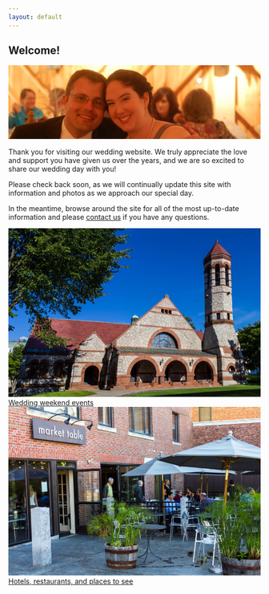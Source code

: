 ```yaml
---
layout: default
---
```


## Welcome! ##

<div class="photo">
  <img src="/images/banner.jpg">
</div>

Thank you for visiting our wedding website. We truly appreciate the love and support you have given us over the years, and we are so excited to share our wedding day with you!

Please check back soon, as we will continually update this site with information and photos as we approach our special day.

In the meantime, browse around the site for all of the most up-to-date information and please [contact us](/about/contact.html) if you have any questions.

<div class="quick-links">
  <div class="quick-link">
    <a href="/events" class="photo">
      <img src="/images/places/rollins.jpg">
      <div class="caption">Wedding weekend events</div>
    </a>
  </div>
  <div class="quick-link">
    <a href="/travel" class="photo">
      <img src="/images/places/market-table.jpg">
      <div class="caption">Hotels, restaurants, and places to see</div>
    </a>
  </div>
</div>
